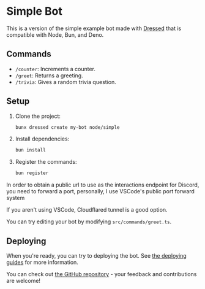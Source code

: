 # Simple Bot

This is a version of the simple example bot made with
[Dressed](https://dressed.js.org) that is compatible with Node,
Bun, and Deno.

## Commands

- `/counter`: Increments a counter.
- `/greet`: Returns a greeting.
- `/trivia`: Gives a random trivia question.

## Setup

1. Clone the project:

   ```sh
   bunx dressed create my-bot node/simple
   ```

2. Install dependencies:

   ```sh
   bun install
   ```

3. Register the commands:
   ```sh
   bun register
   ```

In order to obtain a public url to use as the interactions endpoint for Discord,
you need to forward a port, personally, I use VSCode's public port forward
system

If you aren't using VSCode, Cloudflared tunnel is a good option.

You can try editing your bot by modifying `src/commands/greet.ts`.

## Deploying

When you're ready, you can try to deploying the bot. See [the deploying guides](https://dressed.js.org/docs/guide/deploying) for more information.

You can check out
[the GitHub repository](https://github.com/inbestigator/dressed) - your feedback
and contributions are welcome!

